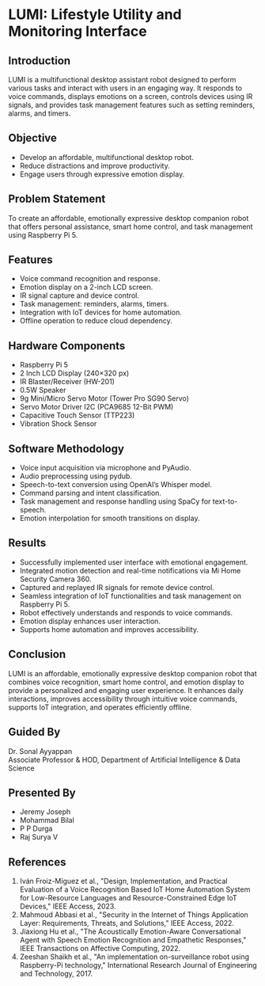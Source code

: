
# LUMI: Lifestyle Utility and Monitoring Interface

## Introduction
LUMI is a multifunctional desktop assistant robot designed to perform various tasks and interact with users in an engaging way. It responds to voice commands, displays emotions on a screen, controls devices using IR signals, and provides task management features such as setting reminders, alarms, and timers.

## Objective
- Develop an affordable, multifunctional desktop robot.
- Reduce distractions and improve productivity.
- Engage users through expressive emotion display.

## Problem Statement
To create an affordable, emotionally expressive desktop companion robot that offers personal assistance, smart home control, and task management using Raspberry Pi 5.

## Features
- Voice command recognition and response.
- Emotion display on a 2-inch LCD screen.
- IR signal capture and device control.
- Task management: reminders, alarms, timers.
- Integration with IoT devices for home automation.
- Offline operation to reduce cloud dependency.

## Hardware Components
- Raspberry Pi 5
- 2 Inch LCD Display (240×320 px)
- IR Blaster/Receiver (HW-201)
- 0.5W Speaker
- 9g Mini/Micro Servo Motor (Tower Pro SG90 Servo)
- Servo Motor Driver I2C (PCA9685 12-Bit PWM)
- Capacitive Touch Sensor (TTP223)
- Vibration Shock Sensor

## Software Methodology
- Voice input acquisition via microphone and PyAudio.
- Audio preprocessing using pydub.
- Speech-to-text conversion using OpenAI’s Whisper model.
- Command parsing and intent classification.
- Task management and response handling using SpaCy for text-to-speech.
- Emotion interpolation for smooth transitions on display.

## Results
- Successfully implemented user interface with emotional engagement.
- Integrated motion detection and real-time notifications via Mi Home Security Camera 360.
- Captured and replayed IR signals for remote device control.
- Seamless integration of IoT functionalities and task management on Raspberry Pi 5.
- Robot effectively understands and responds to voice commands.
- Emotion display enhances user interaction.
- Supports home automation and improves accessibility.

## Conclusion
LUMI is an affordable, emotionally expressive desktop companion robot that combines voice recognition, smart home control, and emotion display to provide a personalized and engaging user experience. It enhances daily interactions, improves accessibility through intuitive voice commands, supports IoT integration, and operates efficiently offline.

## Guided By
Dr. Sonal Ayyappan  
Associate Professor & HOD, Department of Artificial Intelligence & Data Science

## Presented By
- Jeremy Joseph 
- Mohammad Bilal   
- P P Durga   
- Raj Surya V 

## References
1. Iván Froiz-Míguez et al., "Design, Implementation, and Practical Evaluation of a Voice Recognition Based IoT Home Automation System for Low-Resource Languages and Resource-Constrained Edge IoT Devices," IEEE Access, 2023.  
2. Mahmoud Abbasi et al., "Security in the Internet of Things Application Layer: Requirements, Threats, and Solutions," IEEE Access, 2022.  
3. Jiaxiong Hu et al., "The Acoustically Emotion-Aware Conversational Agent with Speech Emotion Recognition and Empathetic Responses," IEEE Transactions on Affective Computing, 2022.  
4. Zeeshan Shaikh et al., "An implementation on-surveillance robot using Raspberry-Pi technology," International Research Journal of Engineering and Technology, 2017.
